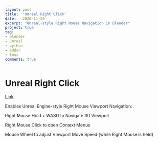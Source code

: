 ```yaml
---
layout: post
title:  "Unreal Right Click"
date:   2020-11-20
excerpt: "Unreal-style Right Mouse Navigation in Blender"
project: true
tag:
- blender 
- unreal
- python
- addon
- foss
comments: true
---
```

    
# Unreal Right Click

[Link](https://github.com/SpectralVectors/UnrealRightClick)

Enables Unreal Engine-style Right Mouse Viewport Navigation:

Right Mouse Hold + WASD to Navigate 3D Viewport

Right Mouse Click to open Context Menus

Mouse Wheel to adjust Viewport Move Speed (while Right Mouse is held)


